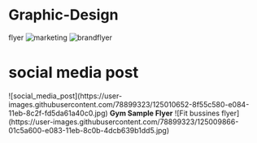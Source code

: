 # Graphic-Design
flyer
![marketing](https://user-images.githubusercontent.com/78899323/124571874-cdc16980-de65-11eb-91fd-a1d71e0a233d.jpg)
![brandflyer](https://user-images.githubusercontent.com/78899323/124855388-80104280-dfc6-11eb-827c-32c716a0509d.jpg)
<h1 style="font-size:30px;">social media post</h1>
![social_media_post](https://user-images.githubusercontent.com/78899323/125010652-8f55c580-e084-11eb-8c2f-fd5da61a40c0.jpg)
<Strong>Gym Sample Flyer</Strong>
![Fit bussines flyer](https://user-images.githubusercontent.com/78899323/125009866-01c5a600-e083-11eb-8c0b-4dcb639b1dd5.jpg)

